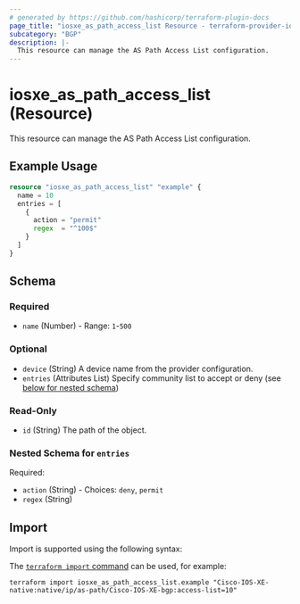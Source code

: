 ```yaml
---
# generated by https://github.com/hashicorp/terraform-plugin-docs
page_title: "iosxe_as_path_access_list Resource - terraform-provider-iosxe"
subcategory: "BGP"
description: |-
  This resource can manage the AS Path Access List configuration.
---
```


# iosxe_as_path_access_list (Resource)

This resource can manage the AS Path Access List configuration.

## Example Usage

```terraform
resource "iosxe_as_path_access_list" "example" {
  name = 10
  entries = [
    {
      action = "permit"
      regex  = "^100$"
    }
  ]
}
```

<!-- schema generated by tfplugindocs -->
## Schema

### Required

- `name` (Number) - Range: `1`-`500`

### Optional

- `device` (String) A device name from the provider configuration.
- `entries` (Attributes List) Specify community list to accept or deny (see [below for nested schema](#nestedatt--entries))

### Read-Only

- `id` (String) The path of the object.

<a id="nestedatt--entries"></a>
### Nested Schema for `entries`

Required:

- `action` (String) - Choices: `deny`, `permit`
- `regex` (String)

## Import

Import is supported using the following syntax:

The [`terraform import` command](https://developer.hashicorp.com/terraform/cli/commands/import) can be used, for example:

```shell
terraform import iosxe_as_path_access_list.example "Cisco-IOS-XE-native:native/ip/as-path/Cisco-IOS-XE-bgp:access-list=10"
```
